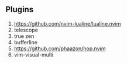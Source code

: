 ## Plugins

1. https://github.com/nvim-lualine/lualine.nvim
2. telescope
3. true zen
4. bufferline
5. https://github.com/phaazon/hop.nvim
6. vim-visual-multi

